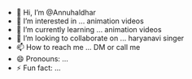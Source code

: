 - 👋 Hi, I’m @Annuhaldhar
- 👀 I’m interested in ... animation videos 
- 🌱 I’m currently learning ... animation videos
- 💞️ I’m looking to collaborate on ... haryanavi singer 
- 📫 How to reach me ... DM or call me 
- 😄 Pronouns: ...
- ⚡ Fun fact: ...

<!---
Annuhaldhar/Annuhaldhar is a ✨ special ✨ repository because its `README.md` (this file) appears on your GitHub profile.
You can click the Preview link to take a look at your changes.
--->

